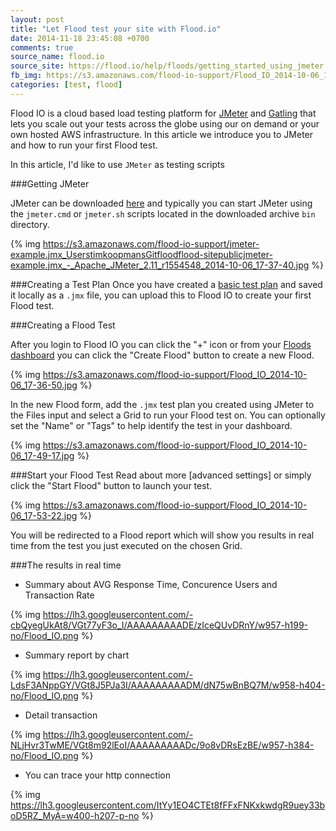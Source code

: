 ```yaml
---
layout: post
title: "Let Flood test your site with Flood.io"
date: 2014-11-18 23:45:08 +0700
comments: true
source_name: flood.io
source_site: https://flood.io/help/floods/getting_started_using_jmeter
fb_img: https://s3.amazonaws.com/flood-io-support/Flood_IO_2014-10-06_17-49-17.jpg
categories: [test, flood]
---
```


Flood IO is a cloud based load testing platform for [JMeter](https://flood.io/help/floods/jmeter.apache.org) and [Gatling](https://flood.io/help/floods/gatling-tool.org) that lets you scale out your tests across the globe using our on demand or your own hosted AWS infrastructure. In this article we introduce you to JMeter and how to run your first Flood test.

In this article, I'd like to use `JMeter` as testing scripts

###Getting JMeter

JMeter can be downloaded [here](http://jmeter.apache.org/download_jmeter.cgi) and typically you can start JMeter using the `jmeter.cmd` or `jmeter.sh` scripts located in the downloaded archive `bin` directory.

{% img https://s3.amazonaws.com/flood-io-support/jmeter-example.jmx_UserstimkoopmansGitfloodflood-sitepublicjmeter-example.jmx_-_Apache_JMeter_2.11_r1554548_2014-10-06_17-37-40.jpg %}

###Creating a Test Plan
Once you have created a [basic test plan](https://flood.io/jmeter-example.jmx) and saved it locally as a `.jmx` file, you can upload this to Flood IO to create your first Flood test.

###Creating a Flood Test

After you login to Flood IO you can click the "+" icon or from your [Floods dashboard](https://flood.io/dashboard/floods) you can click the "Create Flood" button to create a new Flood.

{% img https://s3.amazonaws.com/flood-io-support/Flood_IO_2014-10-06_17-36-50.jpg %}

In the new Flood form, add the `.jmx` test plan you created using JMeter to the Files input and select a Grid to run your Flood test on. You can optionally set the "Name" or "Tags" to help identify the test in your dashboard.

{% img https://s3.amazonaws.com/flood-io-support/Flood_IO_2014-10-06_17-49-17.jpg %}

###Start your Flood Test
Read about more [advanced settings] or simply click the "Start Flood" button to launch your test.

{% img https://s3.amazonaws.com/flood-io-support/Flood_IO_2014-10-06_17-53-22.jpg %}

You will be redirected to a Flood report which will show you results in real time from the test you just executed on the chosen Grid.

###The results in real time

* Summary about AVG Response Time, Concurence Users and Transaction Rate

{% img https://lh3.googleusercontent.com/-cbQyegUkAt8/VGt77yF3o_I/AAAAAAAAADE/zIceQUvDRnY/w957-h199-no/Flood_IO.png %}

* Summary report by chart

{% img https://lh3.googleusercontent.com/-LdsF3ANppGY/VGt8J5PJa3I/AAAAAAAAADM/dN75wBnBQ7M/w958-h404-no/Flood_IO.png %} 

* Detail transaction

{% img https://lh3.googleusercontent.com/-NLjHvr3TwME/VGt8m92lEoI/AAAAAAAAADc/9o8vDRsEzBE/w957-h384-no/Flood_IO.png %}

* You can trace your http connection

{% img https://lh3.googleusercontent.com/ItYy1EO4CTEt8fFFxFNKxkwdgR9uey33boD5RZ_MyA=w400-h207-p-no %}


